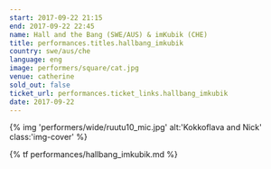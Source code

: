 ```yaml
---
start: 2017-09-22 21:15
end: 2017-09-22 22:45
name: Hall and the Bang (SWE/AUS) & imKubik (CHE)
title: performances.titles.hallbang_imkubik
country: swe/aus/che
language: eng
image: performers/square/cat.jpg
venue: catherine
sold_out: false
ticket_url: performances.ticket_links.hallbang_imkubik
date: 2017-09-22
---
```

{% img 'performers/wide/ruutu10_mic.jpg' alt:'Kokkoflava and Nick' class:'img-cover' %}

{% tf performances/hallbang_imkubik.md %}
